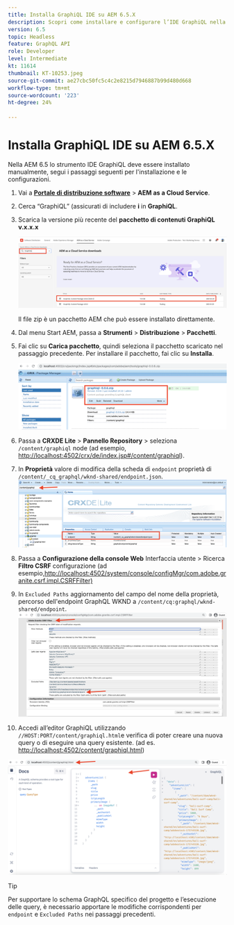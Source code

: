 ```yaml
---
title: Installa GraphiQL IDE su AEM 6.5.X
description: Scopri come installare e configurare l’IDE GraphiQL nella versione 6.5.X di AEM
version: 6.5
topic: Headless
feature: GraphQL API
role: Developer
level: Intermediate
kt: 11614
thumbnail: KT-10253.jpeg
source-git-commit: ae27cbc50fc5c4c2e8215d7946887b99d480d668
workflow-type: tm+mt
source-wordcount: '223'
ht-degree: 24%

---
```



# Installa GraphiQL IDE su AEM 6.5.X

Nella AEM 6.5 lo strumento IDE GraphiQL deve essere installato manualmente, segui i passaggi seguenti per l&#39;installazione e le configurazioni.

1. Vai a **[Portale di distribuzione software](https://experience.adobe.com/#/downloads/content/software-distribution/it/aemcloud.html)** > **AEM as a Cloud Service**.
1. Cerca “GraphiQL” (assicurati di includere **i** in **GraphiQL**.
1. Scarica la versione più recente del **pacchetto di contenuti GraphiQL v.x.x.x**

   ![Scarica il pacchetto GraphiQL](assets/graphiql/software-distribution.png)

   Il file zip è un pacchetto AEM che può essere installato direttamente.

1. Dal menu Start AEM, passa a **Strumenti** > **Distribuzione** > **Pacchetti**.
1. Fai clic su **Carica pacchetto**, quindi seleziona il pacchetto scaricato nel passaggio precedente. Per installare il pacchetto, fai clic su **Installa**.

   ![Installa pacchetto GraphiQL](assets/graphiql/install-graphiql-package.png)

1. Passa a **CRXDE Lite** > **Pannello Repository** > seleziona `/content/graphiql` node (ad esempio, <http://localhost:4502/crx/de/index.jsp#/content/graphiql>).
1. In **Proprietà** valore di modifica della scheda di `endpoint` proprietà di `/content/_cq_graphql/wknd-shared/endpoint.json`.
   ![Modifica valore proprietà endpoint](assets/graphiql/endpoint-prop-value-change.png)

1. Passa a **Configurazione della console Web** Interfaccia utente > Ricerca **Filtro CSRF** configurazione (ad esempio,<http://localhost:4502/system/console/configMgr/com.adobe.granite.csrf.impl.CSRFFilter)>
1. In `Excluded Paths` aggiornamento del campo del nome della proprietà, percorso dell&#39;endpoint GraphQL WKND a `/content/cq:graphql/wknd-shared/endpoint`.
   ![Modifica del valore della proprietà Escludi percorsi](assets/graphiql/exclude-paths-value-change.png)

1. Accedi all’editor GraphiQL utilizzando `//HOST:PORT/content/graphiql.html`e verifica di poter creare una nuova query o di eseguire una query esistente. (ad es. <http://localhost:4502/content/graphiql.html>)

![Editor GraphiQL](assets/graphiql/graphiql-editor.png)

>[!TIP]
>
>Per supportare lo schema GraphQL specifico del progetto e l’esecuzione delle query, è necessario apportare le modifiche corrispondenti per `endpoint` e `Excluded Paths` nei passaggi precedenti.
